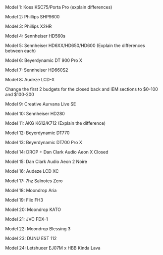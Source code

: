 Model 1: Koss KSC75/Porta Pro (explain differences)

Model 2: Phillips SHP9600

Model 3: Phillips X2HR

Model 4: Sennheiser HD560s

Model 5: Sennheiser HD6XX/HD650/HD600 (Explain the differences between each)

Model 6: Beyerdynamic DT 900 Pro X

Model 7: Sennheiser HD660S2

Model 8: Audeze LCD-X

Change the first 2 budgets for the closed back and IEM sections to $0-100 and $100-200

Model 9: Creative Aurvana Live SE

Model 10: Sennheiser HD280

Model 11: AKG K612/K712 (Explain the difference)

Model 12: Beyerdynamic DT770

Model 13: Beyerdynamic DT700 Pro X

Model 14: DROP + Dan Clark Audio Aeon X Closed

Model 15: Dan Clark Audio Aeon 2 Noire

Model 16: Audeze LCD XC

Model 17: 7hz Salnotes Zero

Model 18: Moondrop Aria

Model 19: Fiio FH3

Model 20: Moondrop KATO

Model 21: JVC FDX-1

Model 22: Moondrop Blessing 3

Model 23: DUNU EST 112

Model 24: Letshuoer EJ07M x HBB Kinda Lava
